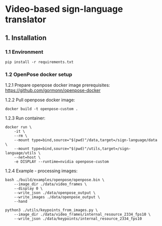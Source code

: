# Video-based sign-language translator

## 1. Installation
### 1.1 Environment
```
pip install -r requirements.txt
```
### 1.2 OpenPose docker setup
1.2.1 Prepare openpose docker image prerequisites:
https://github.com/gormonn/openpose-docker

1.2.2 Pull openpose docker image:
```
docker build -t openpose-custom .
```
1.2.3 Run container:

```
docker run \
    -it \
    --rm \
    --mount type=bind,source="$(pwd)"/data,target=/sign-language/data \
    --mount type=bind,source="$(pwd)"/utils,target=/sign-language/utils \
    --net=host \
    -e DISPLAY --runtime=nvidia openpose-custom
```

1.2.4 Example - processing images:
```
bash ./build/examples/openpose/openpose.bin \
    --image_dir ./data/video_frames \
    --display 0 \
    --write_json ./data/openpose_output \
    --write_images ./data/openpose_output \
    --hand
```
```
python3 ./utils/keypoints_from_images.py \
    --image_dir ./data/video_frames/internal_resource_2334_fps10 \
    --write_json ./data/keypoints/internal_resource_2334_fps10
```

